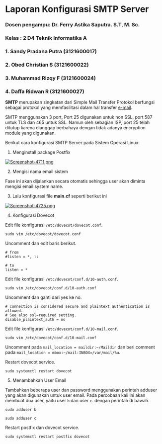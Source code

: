 # Laporan Konfigurasi SMTP Server

### Dosen pengampu: Dr. Ferry Astika Saputra. S.T, M. Sc.
### Kelas : 2 D4 Teknik Informatika A

### 1. Sandy Pradana Putra (3121600017)

### 2. Obed Christian S (3121600022)

### 3. Muhammad Rizqy F (3121600024)

### 4. Daffa Ridwan R (3121600027)

**SMTP** merupakan singkatan dari Simple Mail Transfer Protokol berfungsi sebagai protokol yang memfasilitasi dalam hal transfer <u>e-mail</u>. 

SMTP menggunakan 3 port, Port 25 digunakan untuk non SSL, port 587 untuk TLS dan 465 untuk SSL. Namun oleh sebagian ISP, port 25 telah ditutup karena dianggap berbahaya dengan tidak adanya encryption module yang digunakan.

Berikut cara konfigurasi SMTP Server pada Sistem Operasi Linux:
1. Menginstall package Postfix 


[![Screenshot-4711.png](https://i.postimg.cc/wB8pCGBf/Screenshot-4711.png)](https://postimg.cc/MnDNRtVV)

2. Mengisi nama email sistem

Fase ini akan dijalankan secara otomatis sehingga user akan diminta mengisi email system name.



3. Lalu konfigurasi file **main.cf** seperti berikut ini

[![Screenshot-4725.png](https://i.postimg.cc/8zNLV3dy/Screenshot-4725.png)](https://postimg.cc/8jX7RZ0W)

4. Konfigurasi Dovecot

Edit file konfigurasi `/etc/dovecot/dovecot.conf`.

```console
sudo vim /etc/dovecot/dovecot.conf
```

Uncomment dan edit baris berikut.

```console
# from
#listen = *, ::

# to
listen = *
```

Edit file konfigurasi `/etc/dovecot/conf.d/10-auth.conf`.

```console
sudo vim /etc/dovecot/conf.d/10-auth.conf
```

Uncomment dan ganti dari yes ke no.

```console
# connection is considered secure and plaintext authentication is allowed.
# See also ssl=required setting.
disable_plaintext_auth = no
```

Edit file konfigurasi `/etc/dovecot/conf.d/10-mail.conf`.

```console
sudo vim /etc/dovecot/conf.d/10-mail.conf
```

Uncomment pada `mail_location = maildir:~/Maildir` dan beri comment pada `mail_location = mbox:~/mail:INBOX=/var/mail/%u`.

Restart dovecot service.

```console
sudo systemctl restart dovecot
```

5. Menambahkan User Email

Tambahkan beberapa user dan password menggunakan perintah adduser yang akan digunakan untuk user email. Pada percobaan kali ini akan membuat dua user, yaitu user `b` dan user `c`. dengan perintah di bawah.

```console
sudo adduser b
```

```console
sudo adduser c
```

Restart postfix dan dovecot service.

```console
sudo systemctl restart postfix dovecot
```
